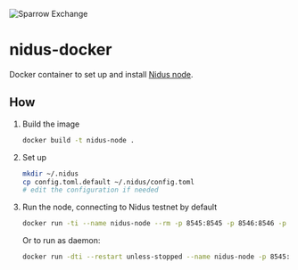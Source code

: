 ![Sparrow Exchange](https://www.sparrowexchange.com/img/logo.png)

# nidus-docker

Docker container to set up and install [Nidus node](https://github.com/sparrowex/nidus-node).

## How

1. Build the image

    ```bash
    docker build -t nidus-node .
    ```

1. Set up

    ```bash
    mkdir ~/.nidus
    cp config.toml.default ~/.nidus/config.toml
    # edit the configuration if needed
    ```
1. Run the node, connecting to Nidus testnet by default

    ```bash
    docker run -ti --name nidus-node --rm -p 8545:8545 -p 8546:8546 -p 30303:30303 -p 30303:30303/udp -v ~/.nidus/:/root/.local/share/io.parity.ethereum/ nidus-node --base-path /root/.local/share/io.parity.ethereum/ --config /root/.local/share/io.parity.ethereum/config.toml
    ```

    Or to run as daemon:

    ```bash
    docker run -dti --restart unless-stopped --name nidus-node -p 8545:8545 -p 8546:8546 -p 30303:30303 -p 30303:30303/udp -v ~/.nidus/:/root/.local/share/io.parity.ethereum/ nidus-node --base-path /root/.local/share/io.parity.ethereum/ --config /root/.local/share/io.parity.ethereum/config.toml
    ```

